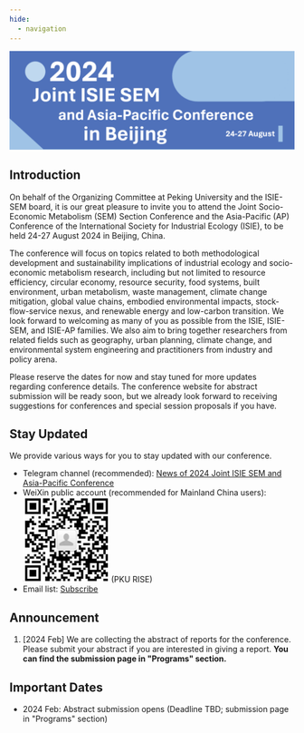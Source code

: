 ```yaml
---
hide:
  - navigation
---
```


![1706627180801](image/index/1706627180801.png)

## Introduction

On behalf of the Organizing Committee at Peking University and the ISIE-SEM board, it is our great pleasure to invite you to attend the Joint Socio-Economic Metabolism (SEM) Section Conference and the Asia-Pacific (AP) Conference of the International Society for Industrial Ecology (ISIE), to be held 24-27 August 2024 in Beijing, China.

The conference will focus on topics related to both methodological development and sustainability implications of industrial ecology and socio-economic metabolism research, including but not limited to resource efficiency, circular economy, resource security, food systems, built environment, urban metabolism, waste management, climate change mitigation, global value chains, embodied environmental impacts, stock-flow-service nexus, and renewable energy and low-carbon transition. We look forward to welcoming as many of you as possible from the ISIE, ISIE-SEM, and ISIE-AP families. We also aim to bring together researchers from related fields such as geography, urban planning, climate change, and environmental system engineering and practitioners from industry and policy arena.

Please reserve the dates for now and stay tuned for more updates regarding conference details. The conference website for abstract submission will be ready soon, but we already look forward to receiving suggestions for conferences and special session proposals if you have.

## Stay Updated

<!-- This section title has hyperlink in /Program/index.md -->
<!-- 这一部分在 /Program/index.md 中有超链接，注意标题的修改 -->

We provide various ways for you to stay updated with our conference.

- Telegram channel (recommended): [News of 2024 Joint ISIE SEM and Asia-Pacific Conference](https://t.me/isiesem2024)
- WeiXin public account (recommended for Mainland China users): ![1706628121264](image/index/1706628121264.png) (PKU RISE)
- Email list: [Subscribe](https://forms.microsoft.com/Pages/ResponsePage.aspx?id=DQSIkWdsW0yxEjajBLZtrQAAAAAAAAAAAAZAAOVphwpUNUI4QjlQUTlWMFBKTlFaWDFLT0g1VFRZQS4u)

## Announcement

1. [2024 Feb] We are collecting the abstract of reports for the conference. Please submit your abstract if you are interested in giving a report. __You can find the submission page in "Programs" section.__

## Important Dates

- 2024 Feb: Abstract submission opens (Deadline TBD; submission page in "Programs" section)